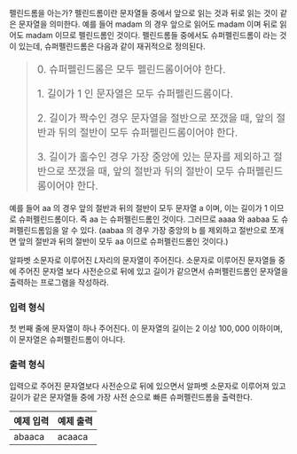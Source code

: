 펠린드롬을 아는가? 펠린드롬이란 문자열들 중에서 앞으로 읽는 것과 뒤로 읽는 것이 같은 문자열을 의미한다. 예를 들어 madam 의 경우 앞으로 읽어도 madam 이며 뒤로 읽어도 madam 이므로 펠린드롬인 것이다. 펠린드롬들 중에서도 슈퍼펠린드롬이 라는 것이 있는데, 슈퍼펠린드롬은 다음과 같이 재귀적으로 정의된다.

<blockquote style="font-size: 18px;">
<p>0. 슈퍼펠린드롬은 모두 펠린드롬이어야 한다.</p>
<p>1. 길이가 1 인 문자열은 모두 슈퍼펠린드롬이다.</p>
<p>2. 길이가 짝수인 경우 문자열을 절반으로 쪼갰을 때, 앞의 절반과 뒤의 절반이 모두 슈퍼펠린드롬이어야 한다.</p>
<p>3. 길이가 홀수인 경우 가장 중앙에 있는 문자를 제외하고 절반으로 쪼갰을 때, 앞의 절반과 뒤의 절반이 모두 슈퍼펠린드롬이어야 한다.</p>
</blockquote>

예를 들어 aa 의 경우 앞의 절반과 뒤의 절반이 모두 문자열 a 이며, 이는 길이가 1 이므로 슈퍼펠린드롬이다. 즉 aa 는 슈퍼펠린드롬인 것이다. 그러므로 aaaa 와 aabaa 도 슈퍼펠린드롬임을 알 수 있다. (aabaa 의 경우 가장 중앙의 b 를 제외하고 절반으로 쪼개면 앞의 절반과 뒤의 절반이 모두 aa 이므로 슈퍼펠린드롬인 것이다.)

알파벳 소문자로 이루어진 $L$자리의 문자열이 주어진다. 소문자로 이루어진 문자열들 중에 주어진 문자열 보다 사전순으로 뒤에 있고 길이가 같으면서 슈퍼펠린드롬인 문자열을 출력하는 프로그램을 작성하라.

### 입력 형식

첫 번째 줄에 문자열이 하나 주어진다. 이 문자열의 길이는 $2$ 이상 $100,000$ 이하이며, 이 문자열은 슈퍼펠린드롬이 아니다.

### 출력 형식

입력으로 주어진 문자열보다 사전순으로 뒤에 있으면서 알파벳 소문자로 이루어져 있고 길이가 같은 문자열들 중에 가장 사전 순으로 빠른 슈퍼펠린드롬을 출력한다.

<table class='table table-bordered table-condensed'>
 <thead>
  <tr>
   <th>예제 입력</th>
   <th>예제 출력</th>
  </tr>
 </thead>
 <tbody>
  <tr>
   <td style="width: 50%;" class="code-font">abaaca</td>
   <td class="code-font">acaaca</td>
  </tr>
 </tbody>
</table>
